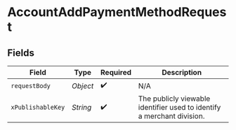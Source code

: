 # AccountAddPaymentMethodRequest


## Fields

| Field                                                                  | Type                                                                   | Required                                                               | Description                                                            |
| ---------------------------------------------------------------------- | ---------------------------------------------------------------------- | ---------------------------------------------------------------------- | ---------------------------------------------------------------------- |
| `requestBody`                                                          | *Object*                                                               | :heavy_check_mark:                                                     | N/A                                                                    |
| `xPublishableKey`                                                      | *String*                                                               | :heavy_check_mark:                                                     | The publicly viewable identifier used to identify a merchant division. |
